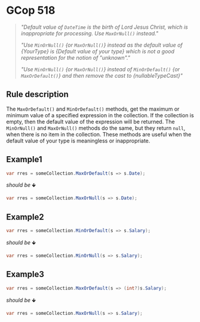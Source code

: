 ﻿# GCop 518

> *"Default value of `DateTime` is the birth of Lord Jesus Christ, which is inappropriate for processing. Use `MaxOrNull()` instead."*
> 
> *"Use `MinOrNull()` {or `MaxOrNull()`} instead as the default value of {YourType} is \{Default value of your type} which is not a good representation for the notion of \"unknown\"."*
> 
> *"Use `MinOrNull()` {or `MaxOrNull()`} instead of `MinOrDefault()` {or `MaxOrDefault()`} and then remove the cast to \{nullableTypeCast}"*

## Rule description

The `MaxOrDefault()` and `MinOrDefault()` methods, get the maximum or minimum value of a specified expression in the collection. If the collection is empty, then the default value of the expression will be returned. The `MinOrNull()` and `MaxOrNull()` methods do the same, but they return `null`, when there is no item in the collection. These methods are useful when the default value of your type is meaningless or inappropriate.
## Example1

```csharp
var rres = someCollection.MaxOrDefault(s => s.Date);
```

*should be* 🡻

```csharp
var rres = someCollection.MaxOrNull(s => s.Date);
```

## Example2

```csharp
var rres = someCollection.MinOrDefault(s => s.Salary);
```

*should be* 🡻

```csharp
var rres = someCollection.MinOrNull(s => s.Salary);
```

## Example3

```csharp
var rres = someCollection.MaxOrDefault(s => (int?)s.Salary);
```

*should be* 🡻

```csharp
var rres = someCollection.MaxOrNull(s => s.Salary);
```
